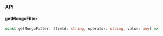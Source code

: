 

### API

#### getMongoFilter

```ts
const getMongoFilter: (field: string, operator: string, value: any) => Record<string, any>;
```

